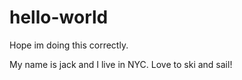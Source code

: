 # hello-world

Hope im doing this correctly.

My name is jack and I live in NYC. 
Love to ski and sail!
